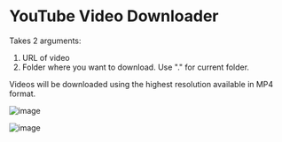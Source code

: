 # YouTube Video Downloader
Takes 2 arguments:
1) URL of video
2) Folder where you want to download. Use "." for current folder. 

Videos will be downloaded using the highest resolution available in MP4 format. 

![image](https://user-images.githubusercontent.com/74792187/194423339-f87d92c6-63ee-46ea-b530-7a2059ce2866.png)

![image](https://user-images.githubusercontent.com/74792187/194423403-f27a1ee8-bd30-4ba1-9322-bfd15027fa44.png)
